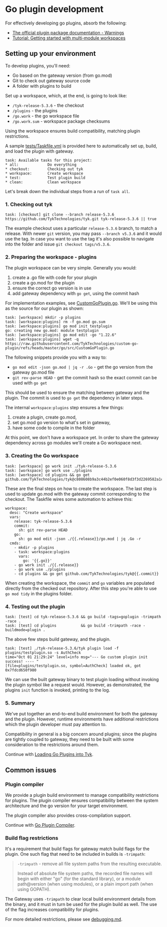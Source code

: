 # Go plugin development

For effectively developing go plugins, absorb the following:

- [The official plugin package documentation - Warnings](https://pkg.go.dev/plugin)
- [Tutorial: Getting started with multi-module workspaces](https://go.dev/doc/tutorial/workspaces)

## Setting up your environment

To develop plugins, you'll need:

- Go based on the gateway version (from go.mod)
- Git to check out gateway source code
- A folder with plugins to build

Set up a workspace, which, at the end, is going to look like:

- `/tyk-release-5.3.6` - the checkout
- `/plugins` - the plugins
- `/go.work` - the go workspace file
- `/go.work.sum` - workspace package checksums

Using the workspace ensures build compatibility, matching plugin restrictions.

A sample [tests/Taskfile.yml](Taskfile.yml) is provided here to automatically set up, build, and load the plugin with gateway.

```
task: Available tasks for this project:
* all:             Do everything
* checkout:        Checking out tyk
* workspace:       Create workspace
* test:            Test plugin build
* clean:           Clean workspace
```

Let's break down the individual steps from a run of `task all`.

### 1. Checking out tyk

```
task: [checkout] git clone --branch release-5.3.6 https://github.com/TykTechnologies/tyk.git tyk-release-5.3.6 || true
```

The example checkout uses a particular `release-5.3.6` branch, to match a release. With newer `git` version, you may pass `--branch v5.3.6` and it would use the tag. In case you want to use the tag it's also possible to navigate into the folder and issue `git checkout tags/v5.3.6`.

### 2. Preparing the workspace - plugins

The plugin workspace can be very simple. Generally you would:

1. create a .go file with code for your plugin
2. create a go.mod for the plugin
3. ensure the correct go version is in use
4. add gateway dependency with `go get`, using the commit hash

For implementation examples, see [CustomGoPlugin.go](https://github.com/TykTechnologies/custom-go-plugin/blob/master/go/src/CustomGoPlugin.go). We'll be using this as the source for our plugin as shown:

```
task: [workspace] mkdir -p plugins
task: [workspace:plugins] rm -f go.mod go.sum
task: [workspace:plugins] go mod init testplugin
go: creating new go.mod: module testplugin
task: [workspace:plugins] go mod edit -go "1.22.6"
task: [workspace:plugins] wget -q https://raw.githubusercontent.com/TykTechnologies/custom-go-plugin/refs/heads/master/go/src/CustomGoPlugin.go
```

The following snippets provide you with a way to:

- `go mod edit -json go.mod | jq -r .Go` - get the go version from the gateway go.mod file
- `git rev-parse HEAD` - get the commit hash so the exact commit can be used with `go get`

This should be used to ensure the matching between gateway and the plugin. The commit is used to `go get` the dependency in later steps.

The internal `workspace:plugins` step ensures a few things:

1. create a plugin, create go.mod,
2. set go.mod go version to what's set in gateway,
3. have some code to compile in the folder

At this point, we don't have a workspace yet. In order to share the gateway dependency across go modules we'll create a Go workspace next.

### 3. Creating the Go workspace

```
task: [workspace] go work init ./tyk-release-5.3.6
task: [workspace] go work use ./plugins
task: [workspace] cd plugins && go get github.com/TykTechnologies/tyk@c808608b9a3c44b2ef0e060f8d3f3d2269582a1c
```

These are the final steps on how to create the workspace. The last step is used to update go.mod with the gateway commit corresponding to the checkout. The Taskfile wires some automation to achieve this:

```
workspace:
  desc: "Create workspace"
  vars:
    release: tyk-release-5.3.6
    commit:
      sh: git rev-parse HEAD
    go:
      sh: go mod edit -json ./{{.release}}/go.mod | jq .Go -r
  cmds:
    - mkdir -p plugins
    - task: workspace:plugins
      vars:
        go: '{{.go}}'
    - go work init ./{{.release}}
    - go work use ./plugins
    - cd plugins && go get github.com/TykTechnologies/tyk@{{.commit}}
```

When creating the workspace, the `commit` and `go` variables are populated directly from the checked out repository. After this step you're able to use `go mod tidy` in the plugins folder.

### 4. Testing out the plugin

```
task: [test] cd tyk-release-5.3.6 && go build -tags=goplugin -trimpath -race .
task: [test] cd plugins           && go build -trimpath -race -buildmode=plugin .
```

The above few steps build gateway, and the plugin.

```
task: [test] ./tyk-release-5.3.6/tyk plugin load -f plugins/testplugin.so -s AuthCheck
time="Oct 01 21:29:24" level=info msg="--- Go custom plugin init success! ---- "
[file=plugins/testplugin.so, symbol=AuthCheck] loaded ok, got 0x7fdcd650f980
```

We can use the built gateway binary to test plugin loading without invoking the plugin symbol like a request would. However, as demonstrated, the plugins `init` function is invoked, printing to the log.

### 5. Summary

We've put together an end-to-end build environment for both the gateway and the plugin. However, runtime environments have additional restrictions which the plugin developer must pay attention to.

Compatibility in general is a big concern around plugins; since the plugins are tightly coupled to gateway, they need to be built with some consideration to the restrictions around them.

Continue with [Loading Go Plugins into Tyk](https://tyk.io/docs/product-stack/tyk-gateway/advanced-configurations/plugins/golang/loading-go-plugins/).

## Common issues

### Plugin compiler

We provide a plugin build environment to manage compatibility restrictions for plugins. The plugin compiler ensures compatibility between the system architecture and the go version for your target environment.

The plugin compiler also provides cross-compilation support.

Continue with [Go Plugin Compiler](https://tyk.io/docs/product-stack/tyk-gateway/advanced-configurations/plugins/golang/go-plugin-compiler/).

### Build flag restrictions

It's a requirement that build flags for gateway match build flags for the plugin. One such flag that need to be included in builds is `-trimpath`:

> `-trimpath` - remove all file system paths from the resulting executable.
>
> Instead of absolute file system paths, the recorded file names will begin with either "go" (for the standard library), or a module path@version (when using modules), or a plain import path (when using GOPATH).

The Gateway uses `-trimpath` to clear local build environment details from the binary, and it must in turn be used for the plugin build as well. The use of the flag increases compatibility for plugins.

For more detailed restrictions, please see [debugging.md](debugging.md).
